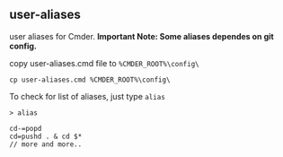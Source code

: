 ## user-aliases

user aliases for Cmder.
**Important Note: Some aliases dependes on git config.**

copy user-aliases.cmd file to `%CMDER_ROOT%\config\`

```
cp user-aliases.cmd %CMDER_ROOT%\config\
```

To check for list of aliases, just type `alias`

```
> alias

cd-=popd
cd=pushd . & cd $*
// more and more..
```
